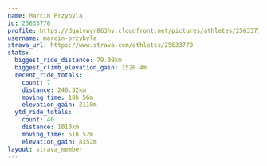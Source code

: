 ```yaml
---
name: Marcin Przybyla
id: 25633770
profile: https://dgalywyr863hv.cloudfront.net/pictures/athletes/25633770/12947173/2/large.jpg
username: marcin-przybyla
strava_url: https://www.strava.com/athletes/25633770
stats:
  biggest_ride_distance: 79.09km
  biggest_climb_elevation_gain: 1520.4m
  recent_ride_totals:
    count: 7
    distance: 246.32km
    moving_time: 10h 56m
    elevation_gain: 2110m
  ytd_ride_totals:
    count: 40
    distance: 1010km
    moving_time: 51h 52m
    elevation_gain: 8352m
layout: strava_member
--- 
```

